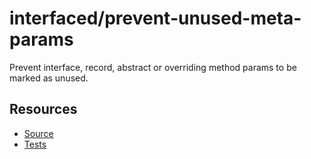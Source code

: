 # interfaced/prevent-unused-meta-params

Prevent interface, record, abstract or overriding method params to be marked as unused.

## Resources

* [Source](../../lib/rules/prevent-unused-meta-params.js)
* [Tests](../../test/eslint/rules/prevent-unused-meta-params.js)
